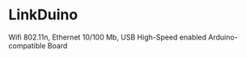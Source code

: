 LinkDuino
=========

Wifi 802.11n, Ethernet 10/100 Mb, USB High-Speed enabled Arduino-compatible Board